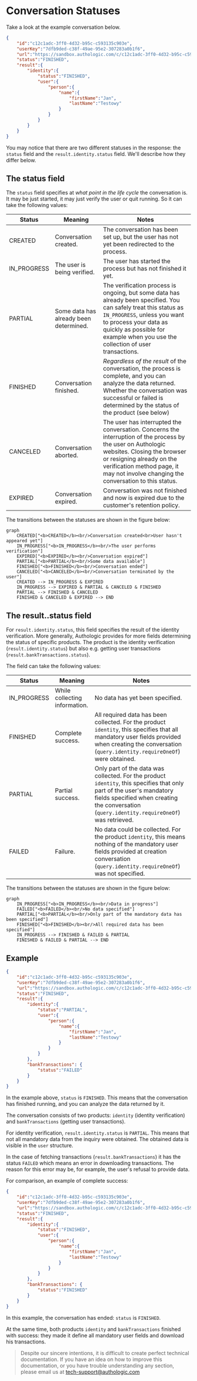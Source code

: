 # Conversation Statuses

Take a look at the example conversation below.

```json
{
    "id":"c12c1adc-3ff0-4d32-b95c-c593135c903e",
    "userKey":"7dfb9ded-c38f-49ae-95e2-307283a0b1f6",
    "url":"https://sandbox.authologic.com/c/c12c1adc-3ff0-4d32-b95c-c593135c903e",
    "status":"FINISHED",
    "result":{
        "identity":{
            "status":"FINISHED",
            "user":{
                "person":{
                    "name":{
                        "firstName":"Jan",
                        "lastName":"Testowy"
                    }
                }
            }
        }
    }
}
```

You may notice that there are two different statuses in the response: the `status` field and 
the `result.identity.status` field. We'll describe how they differ below.

## The status field

The `status` field specifies at *what point in the life cycle* the conversation is. It may be just started, 
it may just verify the user or quit running. So it can take the following values:

| Status | Meaning | Notes                                                                                                                                                                                                                                                          |
| ------- | ------- |----------------------------------------------------------------------------------------------------------------------------------------------------------------------------------------------------------------------------------------------------------------|
| CREATED | Conversation created. | The conversation has been set up, but the user has not yet been redirected to the process.                                                                                                                                                                     |
| IN_PROGRESS | The user is being verified. | The user has started the process but has not finished it yet.                                                                                                                                                                                                  |
| PARTIAL | Some data has already been determined. | The verification process is ongoing, but some data has already been specified. You can safely treat this status as `IN_PROGRESS`, unless you want to process your data as quickly as possible for example when you use the collection of user transactions.    |
| FINISHED | Conversation finished. | *Regardless of the result* of the conversation, the process is complete, and you can analyze the data returned. Whether the conversation was successful or failed is determined by the status of the product (see below)                                       |
| CANCELED | Conversation aborted. | The user has interrupted the conversation. Concerns the interruption of the process by the user on Authologic websites. Closing the browser or resigning already on the verification method page, it may not involve changing the conversation to this status. |
| EXPIRED | Conversation expired. | Conversation was not finished and now is expired due to the customer's retention policy. |


The transitions between the statuses are shown in the figure below:

```mermaid
graph
    CREATED["<b>CREATED</b><br/>Conversation created<br>User hasn't appeared yet"]
    IN_PROGRESS["<b>IN_PROGRESS</b><br/>The user performs verification"]
    EXPIRED["<b>EXPIRED</b><br/>Conversation expired"]
    PARTIAL["<b>PARTIAL</b><br/>Some data available"]
    FINISHED["<b>FINISHED</b><br/>Conversation ended"]
    CANCELED["<b>CANCELED</b><br/>Conversation terminated by the user"]
    CREATED --> IN_PROGRESS & EXPIRED
    IN_PROGRESS --> EXPIRED & PARTIAL & CANCELED & FINISHED
    PARTIAL --> FINISHED & CANCELED
    FINISHED & CANCELED & EXPIRED --> END
```
    

## The result.<product>.status field

For `result.identity.status`, this field specifies the result of the identity verification. More generally, Authologic provides for more fields determining the status of specific products. The product is the identity verification (`result.identity.status`) but also e.g. getting user transactions (`result.bankTransactions.status`).

The field can take the following values:

| Status | Meaning | Notes |
| ------- | ------- | ------- |
| IN_PROGRESS | While collecting information. | No data has yet been specified. |
| FINISHED | Complete success. | All required data has been collected. For the product `identity`, this specifies that all mandatory user fields provided when creating the conversation (`query.identity.requireOneOf`) were obtained. |
| PARTIAL | Partial success. | Only part of the data was collected. For the product `identity`, this specifies that only part of the user's mandatory fields specified when creating the conversation (`query.identity.requireOneOf`) was retrieved. |
| FAILED | Failure. | No data could be collected. For the product `identity`, this means nothing of the mandatory user fields provided at creation conversation (`query.identity.requireOneOf`) was not specified. |

The transitions between the statuses are shown in the figure below:

```mermaid
graph
    IN_PROGRESS["<b>IN_PROGRESS</b><br/>Data in progress"]
    FAILED["<b>FAILED</b><br/>No data specified"]
    PARTIAL["<b>PARTIAL</b><br/>Only part of the mandatory data has been specified"]
    FINISHED["<b>FINISHED</b><br/>All required data has been specified"]
    IN_PROGRESS --> FINISHED & FAILED & PARTIAL
    FINISHED & FAILED & PARTIAL --> END
```

## Example

```json
{
    "id":"c12c1adc-3ff0-4d32-b95c-c593135c903e",
    "userKey":"7dfb9ded-c38f-49ae-95e2-307283a0b1f6",
    "url":"https://sandbox.authologic.com/c/c12c1adc-3ff0-4d32-b95c-c593135c903e",
    "status":"FINISHED",
    "result":{
        "identity":{
            "status":"PARTIAL",
            "user":{
                "person":{
                    "name":{
                        "firstName":"Jan",
                        "lastName":"Testowy"
                    }
                }
            }
        },
        "bankTransactions": {
            "status":"FAILED"
        }
    }
}
```

In the example above, `status` is `FINISHED`. This means that the conversation has finished running, 
and you can analyze the data returned by it.

The conversation consists of two products: `identity` (identity verification) and `bankTransactions` (getting user transactions).

For identity verification, `result.identity.status` is `PARTIAL`. This means that
not all mandatory data from the inquiry were obtained. The obtained data is visible in the `user` structure.

In the case of fetching transactions (`result.bankTransactions`) it has the status `FAILED` which means an error
in downloading transactions. The reason for this error may be, for example, the user's refusal to provide data.

For comparison, an example of complete success:

```json
{
    "id":"c12c1adc-3ff0-4d32-b95c-c593135c903e",
    "userKey":"7dfb9ded-c38f-49ae-95e2-307283a0b1f6",
    "url":"https://sandbox.authologic.com/c/c12c1adc-3ff0-4d32-b95c-c593135c903e",
    "status":"FINISHED",
    "result":{
        "identity":{
            "status":"FINISHED",
            "user":{
                "person":{
                    "name":{
                        "firstName":"Jan",
                        "lastName":"Testowy"
                    }
                }
            }
        },
        "bankTransactions": {
            "status":"FINISHED"
        }
    }
}
```

In this example, the conversation has ended: `status` is `FINISHED`.

At the same time, both products `identity` and `bankTransactions` finished with success: they made it
define all mandatory user fields and download his transactions.

<!-- theme: info -->
>
> Despite our sincere intentions, it is difficult to create perfect technical documentation.
> If you have an idea on how to improve this documentation, or you have trouble understanding any section,
> please email us at tech-support@authologic.com

